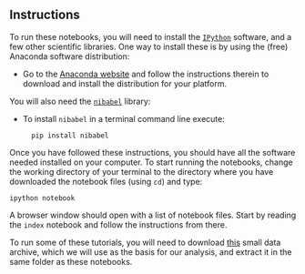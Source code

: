 ## Instructions

To run these notebooks, you will need to install the
[`IPython`](http://ipython.org) software, and a few other scientific libraries.
One way to install these is by using the (free) Anaconda software distribution:

- Go to the [Anaconda website](http://continuum.io/downloads) and follow the
  instructions therein to download and install the distribution for your
  platform.

You will also need the [`nibabel`](http://nipy.org/nibabel) library:

- To install `nibabel` in a terminal command line execute:

        pip install nibabel 

Once you have followed these instructions, you should have all the software
needed installed on your computer. To start running the notebooks, change the
working directory of your terminal to the directory where you have downloaded
the notebook files (using `cd`) and type:

    ipython notebook

A browser window should open with a list of notebook files. Start by reading
the `index` notebook and follow the instructions from there.

To run some of these tutorials, you will need to download 
[this](http://nipy.sourceforge.net/data-packages/nipy-data-0.2.tar.gz) 
small data archive, which we will use as the basis for our analysis, and extract
it in the same folder as these notebooks.

